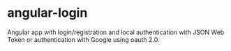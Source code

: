 # angular-login
Angular app with login/registration and local authentication with JSON Web Token or
authentication with Google using oauth 2.0.

